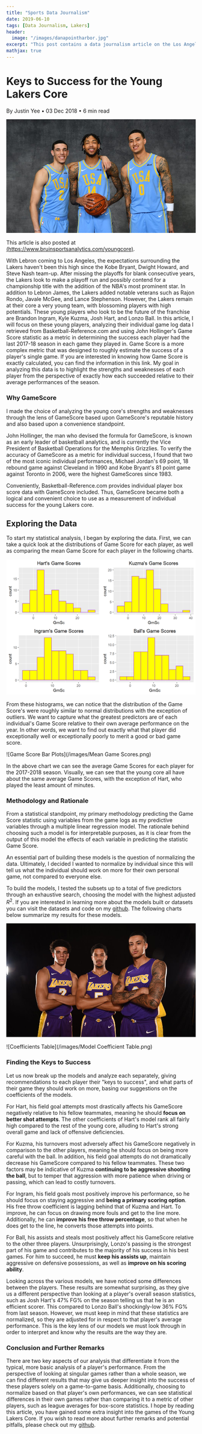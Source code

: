 ```yaml
---
title: "Sports Data Journalism"
date: 2019-06-10
tags: [Data Journalism, Lakers]
header:
  image: "/images/danapointharbor.jpg"
excerpt: "This post contains a data journalism article on the Los Angeles Lakers from their upcoming 2018/2019 season."
mathjax: true
---
```


# Keys to Success for the Young Lakers Core    

By Justin Yee • 03 Dec 2018 • 6 min read

![Young Lakers Core](/images/Young_Lakers_image.jpg)

This article is also posted at [(https://www.bruinsportsanalytics.com/youngcore)](https://www.bruinsportsanalytics.com/youngcore).


With Lebron coming to Los Angeles, the expectations surrounding the Lakers haven't been this high since the Kobe Bryant, Dwight Howard, and Steve Nash team-up. After missing the playoffs for blank consecutive years, the Lakers look to make a playoff run and possibly contend for a championship title with the addition of the NBA's most prominent star. In addition to Lebron James, the Lakers added notable veterans such as Rajon Rondo, Javale McGee, and Lance Stephenson. However, the Lakers remain at their core a very young team, with blossoming players with high potentials. These young players who look to be the future of the franchise are Brandon Ingram, Kyle Kuzma, Josh Hart, and Lonzo Ball. In this article, I will focus on these young players, analyzing their individual game log data I retrieved from Basketball-Reference.com and using John Hollinger's Game Score statistic as a metric in determining the success each player had the last 2017-18 season in each game they played in. Game Score is a more complex metric that was designed to roughly estimate the success of a player's single game. If you are interested in knowing how Game Score is exactly calculated, you can find the information in this link. My goal in analyzing this data is to highlight the strengths and weaknesses of each player from the perspective of exactly how each succeeded relative to their average performances of the season.

### Why GameScore
I made the choice of analyzing the young core's strengths and weaknesses through the lens of GameScore based upon GameScore's reputable history and also based upon a convenience standpoint.

John Hollinger, the man who devised the formula for GameScore, is known as an early leader of basketball analytics, and is currently the Vice President of Basketball Operations for the Memphis Grizzlies. To verify the accuracy of GameScore as a metric for individual success, I found that two of the most iconic individual performances, Michael Jordan's 69 point, 18 rebound game against Cleveland in 1990 and Kobe Bryant's 81 point game against Toronto in 2006, were the highest GameScores since 1983.

Conveniently, Basketball-Reference.com provides individual player box score data with GameScore included. Thus, GameScore became both a logical and convenient choice to use as a measurement of individual success for the young Lakers core.

## Exploring the Data
To start my statistical analysis, I began by exploring the data. First, we can take a quick look at the distributions of Game Score for each player, as well as comparing the mean Game Score for each player in the following charts.


![Distribution of Game Scores](/images/unnamed-chunk-1-1.png)

From these histograms, we can notice that the distribution of the Game Score's were roughly similar to normal distributions with the exception of outliers. We want to capture what the greatest predictors are of each individual's Game Score relative to their own average performance on the year. In other words, we want to find out exactly what that player did exceptionally well or exceptionally poorly to merit a good or bad game score.

![Game Score Bar Plots](/images/Mean Game Scores.png)

In the above chart we can see the average Game Scores for each player for the 2017-2018 season. Visually, we can see that the young core all have about the same average Game Scores, with the exception of Hart, who played the least amount of minutes.

### Methodology and Rationale
From a statistical standpoint, my primary methodology predicting the Game Score statistic using variables from the game logs as my predictive variables through a multiple linear regression model. The rationale behind choosing such a model is for interpretable purposes, as it is clear from the output of this model the effects of each variable in predicting the statistic Game Score.

An essential part of building these models is the question of normalizing the data. Ultimately, I decided I wanted to normalize by individual since this will tell us what the individual should work on more for their own personal game, not compared to everyone else.

To build the models, I tested the subsets up to a total of five predictors through an exhaustive search, choosing the model with the highest adjusted $R^{2}$. If you are interested in learning more about the models built or datasets you can visit the datasets and code on my [github](https://github.com/jgyee/BSA-Young-Lakers-Data-Game-Score-Analysis). The following charts below summarize my results for these models.

![Young Core](/images/Hart_Image.jpg)

![Coefficients Table](/images/Model Coefficient Table.png)

### Finding the Keys to Success

Let us now break up the models and analyze each separately, giving recommendations to each player their "keys to success", and what parts of their game they should work on more, basing our suggestions on the coefficients of the models.

For Hart, his field goal attempts most drastically affects his GameScore negatively relative to his fellow teammates, meaning he should **focus on better shot attempts**. The other coefficients of Hart's model rank all fairly high compared to the rest of the young core, alluding to Hart's strong overall game and lack of offensive deficiencies.

For Kuzma, his turnovers most adversely affect his GameScore negatively in comparison to the other players, meaning he should focus on being more careful with the ball. In addition, his field goal attempts do not dramatically decrease his GameScore compared to his fellow teammates. These two factors may be indicative of Kuzma **continuing to be aggressive shooting the ball**, but to temper that aggression with more patience when driving or passing, which can lead to costly turnovers.

For Ingram, his field goals most positively improve his performance, so he should focus on staying aggressive and **being a primary scoring option**. His free throw coefficient is lagging behind that of Kuzma and Hart. To improve, he can focus on drawing more fouls and get to the line more. Additionally, he can **improve his free throw percentage**, so that when he does get to the line, he converts those attempts into points.

For Ball, his assists and steals most positively affect his GameScore relative to the other three players. Unsurprisingly, Lonzo's passing is the strongest part of his game and contributes to the majority of his success in his best games. For him to succeed, he must **keep his assists up**, maintain aggressive on defensive possessions, as well as **improve on his scoring ability**.

Looking across the various models, we have noticed some differences between the players. These results are somewhat surprising, as they give us a different perspective than looking at a player's overall season statistics, such as Josh Hart's 47% FG% on the season telling us that he is an efficient scorer. This compared to Lonzo Ball's shockingly-low 36% FG% from last season. However, we must keep in mind that these statistics are normalized, so they are adjusted for in respect to that player's average performance. This is the key lens of our models we must look through in order to interpret and know why the results are the way they are.

### Conclusion and Further Remarks

There are two key aspects of our analysis that differentiate it from the typical, more basic analysis of a player's performance. From the perspective of looking at singular games rather than a whole season, we can find different results that may give us deeper insight into the success of these players solely on a game-to-game basis. Additionally, choosing to normalize based on that player's own performances, we can see statistical differences in their own games rather than comparing it to a metric of other players, such as league averages for box-score statistics. I hope by reading this article, you have gained some extra insight into the games of the Young Lakers Core. If you wish to read more about further remarks and potential pitfalls, please check out my [github](https://github.com/jgyee/BSA-Young-Lakers-Data-Game-Score-Analysis).
